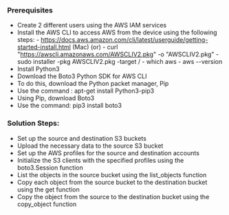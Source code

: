 ### Prerequisites

- Create 2 different users using the AWS IAM services
- Install the AWS CLI to access AWS from the device using the following steps:
	  - https://docs.aws.amazon.com/cli/latest/userguide/getting-started-install.html (Mac)
  	                         (or)
	  - curl "https://awscli.amazonaws.com/AWSCLIV2.pkg" -o "AWSCLIV2.pkg"
	  - sudo installer -pkg AWSCLIV2.pkg -target /
	  - which aws
	  - aws --version
- Install Python3
- Download the Boto3 Python SDK for AWS CLI
- To do this, download the Python packet manager, Pip
- Use the command : apt-get install Python3-pip3
- Using Pip, download Boto3
- Use the command: pip3 install boto3

### Solution Steps:

- Set up the source and destination S3 buckets
- Upload the necessary data to the source S3 bucket
- Set up the AWS profiles for the source and destination accounts
- Initialize the S3 clients with the specified profiles using the boto3.Session function
- List the objects in the source bucket using the list_objects function
- Copy each object from the source bucket to the destination bucket using the get function
- Copy the object from the source to the destination bucket using the copy_object function
